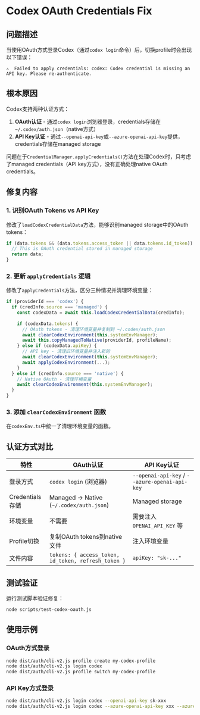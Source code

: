 # Codex OAuth Credentials Fix

## 问题描述

当使用OAuth方式登录Codex（通过`codex login`命令）后，切换profile时会出现以下错误：

```
⚠️  Failed to apply credentials: codex: Codex credential is missing an API key. Please re-authenticate.
```

## 根本原因

Codex支持两种认证方式：

1. **OAuth认证** - 通过`codex login`浏览器登录，credentials存储在`~/.codex/auth.json`（native方式）
2. **API Key认证** - 通过`--openai-api-key`或`--azure-openai-api-key`提供，credentials存储在managed storage

问题在于`CredentialManager.applyCredentials()`方法在处理Codex时，只考虑了managed credentials（API key方式），没有正确处理native OAuth credentials。

## 修复内容

### 1. 识别OAuth Tokens vs API Key

修改了`loadCodexCredentialData`方法，能够识别managed storage中的OAuth tokens：

```typescript
if (data.tokens && (data.tokens.access_token || data.tokens.id_token)) {
  // This is OAuth credential stored in managed storage
  return data;
}
```

### 2. 更新 `applyCredentials` 逻辑

修改了`applyCredentials`方法，区分三种情况并清理环境变量：

```typescript
if (providerId === 'codex') {
  if (credInfo.source === 'managed') {
    const codexData = await this.loadCodexCredentialData(credInfo);
    
    if (codexData.tokens) {
      // OAuth tokens - 清理环境变量并复制到 ~/.codex/auth.json
      await clearCodexEnvironment(this.systemEnvManager);
      await this.copyManagedToNative(providerId, profileName);
    } else if (codexData.apiKey) {
      // API key - 清理旧环境变量并注入新的
      await clearCodexEnvironment(this.systemEnvManager);
      await applyCodexEnvironment(...);
    }
  } else if (credInfo.source === 'native') {
    // Native OAuth - 清理环境变量
    await clearCodexEnvironment(this.systemEnvManager);
  }
}
```

### 3. 添加 `clearCodexEnvironment` 函数

在`codexEnv.ts`中统一了清理环境变量的函数。

## 认证方式对比

| 特性 | OAuth认证 | API Key认证 |
|------|----------|------------|
| 登录方式 | `codex login` (浏览器) | `--openai-api-key` / `--azure-openai-api-key` |
| Credentials存储 | Managed → Native (`~/.codex/auth.json`) | Managed storage |
| 环境变量 | 不需要 | 需要注入 `OPENAI_API_KEY` 等 |
| Profile切换 | 复制OAuth tokens到native文件 | 注入环境变量 |
| 文件内容 | `tokens: { access_token, id_token, refresh_token }` | `apiKey: "sk-..."` |

## 测试验证

运行测试脚本验证修复：

```bash
node scripts/test-codex-oauth.js
```

## 使用示例

### OAuth方式登录

```bash
node dist/auth/cli-v2.js profile create my-codex-profile
node dist/auth/cli-v2.js login codex
node dist/auth/cli-v2.js profile switch my-codex-profile
```

### API Key方式登录

```bash
node dist/auth/cli-v2.js login codex --openai-api-key sk-xxx
node dist/auth/cli-v2.js login codex --azure-openai-api-key xxx --azure-resource-name my-resource
```
